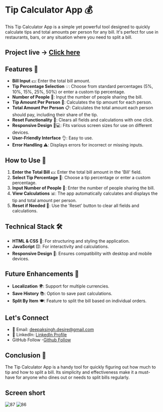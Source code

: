 # Tip Calculator App 💰

This Tip Calculator App is a simple yet powerful tool designed to quickly calculate tips and total amounts per person for any bill. It's perfect for use in restaurants, bars, or any situation where you need to split a bill.
## Project live ->  [Click here](https://codster15.github.io/Calculator-app/)
## Features 🌟

- **Bill Input** 💵: Enter the total bill amount.
- **Tip Percentage Selection** 💡: Choose from standard percentages (5%, 10%, 15%, 25%, 50%) or enter a custom tip percentage.
- **Number of People** 👥: Input the number of people sharing the bill.
- **Tip Amount Per Person** 🧮: Calculates the tip amount for each person.
- **Total Amount Per Person** 📋: Calculates the total amount each person should pay, including their share of the tip.
- **Reset Functionality** 🔁: Clears all fields and calculations with one click.
- **Responsive Design** 📱💻: Fits various screen sizes for use on different devices.
- **User-Friendly Interface** 👌: Easy to use.
- **Error Handling** ⚠️: Displays errors for incorrect or missing inputs.

## How to Use 📘

1. **Enter the Total Bill** 💵: Enter the total bill amount in the 'Bill' field.
2. **Select Tip Percentage** 🔘: Choose a tip percentage or enter a custom percentage.
3. **Input Number of People** 👥: Enter the number of people sharing the bill.
4. **View Calculations** 📊: The app automatically calculates and displays the tip and total amount per person.
5. **Reset if Needed** 🔁: Use the 'Reset' button to clear all fields and calculations.

## Technical Stack 🛠️

- **HTML & CSS** 📝: For structuring and styling the application.
- **JavaScript** 🟨: For interactivity and calculations.
- **Responsive Design** 📐: Ensures compatibility with desktop and mobile devices.

## Future Enhancements 🔮

- **Localization** 🌍: Support for multiple currencies.
- **Save History** 📚: Option to save past calculations.
- **Split By Item** 🍽️: Feature to split the bill based on individual orders.
## Let's Connect

- 📧 Email: deepaksingh.desire@gmail.com
- 💼 LinkedIn: [ LinkedIn Profile](https://www.linkedin.com/in/codster-dev-9638b1205/)
- GitHub Follow -[Github Follow](https://github.com/codster15)

## Conclusion 🎉

The Tip Calculator App is a handy tool for quickly figuring out how much to tip and how to split a bill. Its simplicity and effectiveness make it a must-have for anyone who dines out or needs to split bills regularly.


## Screen short
![87](https://github.com/codster15/Tip-Calculator-app/assets/127374043/5b391ca8-f803-4f90-9a5e-99d05a1b4887)
![86](https://github.com/codster15/Tip-Calculator-app/assets/127374043/3421b7d5-e2f6-4675-94da-06c22305eeb2)

